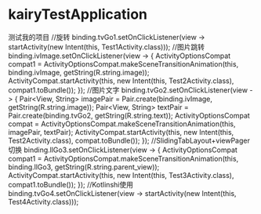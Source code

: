 # kairyTestApplication
测试我的项目 
//旋转
binding.tvGo1.setOnClickListener(view -> startActivity(new Intent(this, Test1Activity.class)));
//图片跳转
binding.ivImage.setOnClickListener(view -> {
            ActivityOptionsCompat compat1 = ActivityOptionsCompat.makeSceneTransitionAnimation(this, binding.ivImage, getString(R.string.image));
            ActivityCompat.startActivity(this, new Intent(this, Test2Activity.class), compat1.toBundle());
        });
        //图片文字
        binding.tvGo2.setOnClickListener(view -> {
            Pair<View, String> imagePair = Pair.create(binding.ivImage, getString(R.string.image));
            Pair<View, String> textPair = Pair.create(binding.tvGo2, getString(R.string.text));
            ActivityOptionsCompat compat = ActivityOptionsCompat.makeSceneTransitionAnimation(this, imagePair, textPair);
            ActivityCompat.startActivity(this, new Intent(this, Test2Activity.class), compat.toBundle());
        });
        //SlidingTabLayout+viewPager切换
        binding.llGo3.setOnClickListener(view -> {
            ActivityOptionsCompat compat1 = ActivityOptionsCompat.makeSceneTransitionAnimation(this, binding.llGo3, getString(R.string.parent_view));
            ActivityCompat.startActivity(this, new Intent(this, Test3Activity.class), compat1.toBundle());
        });
        //Kotlinshi使用
        binding.tvGo4.setOnClickListener(view -> startActivity(new Intent(this, Test4Activity.class)));
